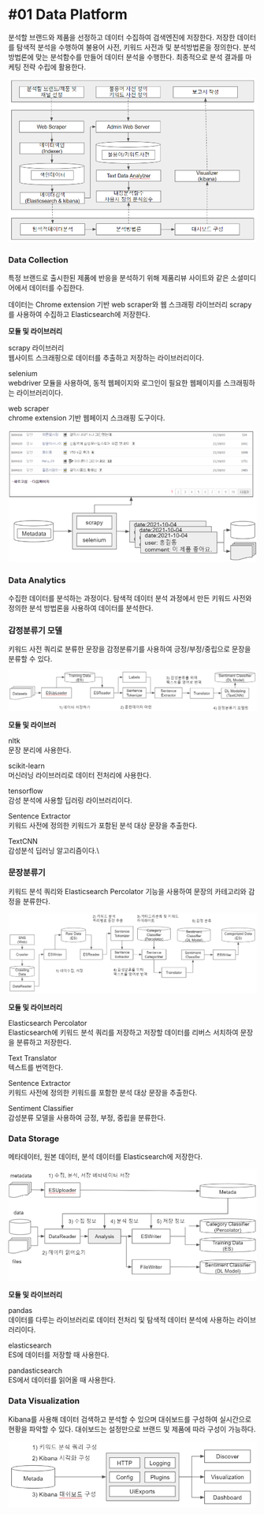 # #01 Data Platform

분석할 브랜드와 제품을 선정하고 데이터 수집하여 검색엔진에 저장한다. 저장한 데이터를 탐색적 분석을 수행하여 불용어 사전, 키워드 사전과 및 분석방법론을 정의한다. 분석방법론에 맞는 분석함수를 만들어 데이터 분석을 수행한다. 최종적으로 분석 결과를 마케팅 전략 수립에 활용한다.

![](<../.gitbook/assets/image (46).png>)

### Data Collection

특정 브랜드로 출시한된 제품에 반응을 분석하기 위해 제품리뷰 사이트와 같은 소셜미디어에서 데이터를 수집한다.

데이터는 Chrome extension 기반 web scraper와 웹 스크래핑 라이브러리 scrapy를 사용하여 수집하고 Elasticsearch에 저장한다.

**모듈 및 라이브러리**

scrapy 라이브러리\
웹사이트 스크래핑으로 데이터를 추출하고 저장하는 라이브러리이다.

selenium\
webdriver 모듈을 사용하여, 동적 웹페이지와 로그인이 필요한 웹페이지를 스크래핑하는 라이브러리이다.

web scraper\
chrome extension 기반 웹페이지 스크래핑 도구이다.

![](<../.gitbook/assets/image (13).png>)

### Data Analytics

수집한 데이터를 분석하는 과정이다. 탐색적 데이터 분석 과정에서 만든 키워드 사전와 정의한 분석 방법론을 사용하여 데이터를 분석한다.&#x20;

### 감정분류**기** 모델

키워드 사전 쿼리로 분류한 문장을 감정분류기를 사용하여 긍정/부정/중립으로 문장을 분류할 수 있다.

![](<../.gitbook/assets/image (20).png>)

**모듈 및 라이브러**

nltk\
문장 분리에 사용한다.

scikit-learn\
머신러닝 라이브러리로 데이터 전처리에 사용한다.

tensorflow\
감성 분석에 사용할 딥러링 라이브러리이다.

Sentence Extractor\
키워드 사전에 정의한 키워드가 포함된 분석 대상 문장을 추출한다.

TextCNN\
감성분석 딥러닝 알고리즘이다.\


### 문장분류기

키워드 분석 쿼리와 Elasticsearch Percolator 기능을 사용하여 문장의 카테고리와 감정을 분류한다.

![](<../.gitbook/assets/image (22).png>)

**모듈 및 라이브러리**

Elasticsearch Percolator\
Elasticsearch에 키워드 분석 쿼리를 저장하고 저장할 데이터를 리버스 서치하여 문장을 분류하고 저장한다.

Text Translator\
텍스트를 번역한다.

Sentence Extractor\
키워드 사전에 정의한 키워드를 포함한 분석 대상 문장을 추출한다.

Sentiment Classifier\
감성분류 모델을 사용하여 긍정, 부정, 중립을 분류한다.

### Data Storage

메타데이터, 원본 데이터, 분석 데이터를 Elasticsearch에 저장한다.

![](<../.gitbook/assets/image (17).png>)

**모듈 및 라이브러리**

pandas\
데이터를 다루는 라이브러리로 데이터 전처리 및 탐색적 데이터 분석에 사용하는 라이브러리이다.

elasticsearch\
ES에 데이터를 저장할 때 사용한다.

pandasticsearch\
ES에서 데이터를 읽어올 때 사용한다.

### Data Visualization

Kibana를 사용해 데이터 검색하고 분석할 수 있으며 대쉬보드를 구성하여 실시간으로 현황을 파악할 수 있다. 대쉬보드는 설정만으로 브랜드 및 제품에 따라 구성이 가능하다.

![](<../.gitbook/assets/image (18).png>)







